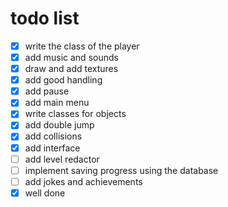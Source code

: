 # todo list
- [x] write the class of the player
- [x] add music and sounds
- [x] draw and add textures
- [x] add good handling
- [x] add pause
- [x] add main menu
- [x] write classes for objects
- [x] add double jump
- [x] add collisions
- [x] add interface
- [ ] add level redactor
- [ ] implement saving progress using the database
- [ ] add jokes and achievements
- [x] well done

